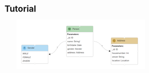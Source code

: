 # Tutorial

<figure><img src=".gitbook/assets/image (11).png" alt=""><figcaption></figcaption></figure>
